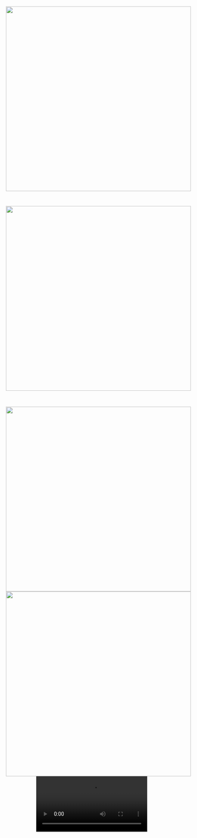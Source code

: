 
<div align="center">
<img src="https://github.com/user-attachments/assets/79cfd57e-82f5-4208-9393-fb6fd4a6bb1f" height="500px" hspace=20 vspace=20></img>
<img src="https://github.com/user-attachments/assets/4f14f26e-fb0b-4815-8356-58d5d1d21bc4" height="500px" hspace=20 vspace=20></img>
 
</div>

###

<div align="center">
   <img src="https://github.com/user-attachments/assets/cc54a837-a662-4698-9134-1250e2d51525" height="500px" hspace=20></img>
  <img src="https://github.com/user-attachments/assets/f9384ea7-9e1b-47c5-84f8-18430d183c28" height="500px" hspace=20></img>
 <video src="https://github.com/user-attachments/assets/eb2ada36-895d-47cb-a8f6-c9d90a8be51c">
</div>





